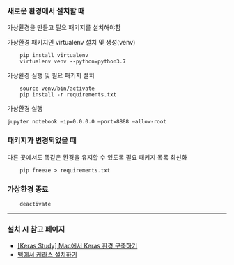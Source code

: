 ### 새로운 환경에서 설치할 때

가상환경을 만들고 필요 패키지를 설치해야함

가상환경 패키지인 virtualenv 설치 및 생성(venv)
```
    pip install virtualenv
    virtualenv venv --python=python3.7
```

가상환경 실행 및 필요 패키지 설치
```
    source venv/bin/activate
    pip install -r requirements.txt
```

가상환경 실행
```
jupyter notebook –ip=0.0.0.0 –port=8888 –allow-root
```

### 패키지가 변경되었을 때

다른 곳에서도 똑같은 환경을 유지할 수 있도록 필요 패키지 목록 최신화

```
    pip freeze > requirements.txt
```

### 가상환경 종료

```
    deactivate
```

---
### 설치 시 참고 페이지

- [[Keras Study] Mac에서 Keras 환경 구축하기](https://subinium.github.io/Keras-enviroment/)
- [맥에서 케라스 설치하기](https://tykimos.github.io/2017/08/07/Keras_Install_on_Mac/)
